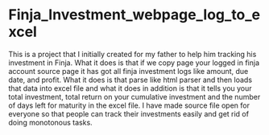 # Finja_Investment_webpage_log_to_excel
This is a project that I initially created for my father to help him tracking his investment in Finja. What it does is that if we copy page your logged in finja account source page it has got all finja investment logs like amount, due date, and profit. What it does is that parse like html parser and then loads that data into excel file and what it does in addition is that it tells you your total investment, total return on your cumulative investment and the number of days left for maturity in the excel file. I have made source file open for everyone so that people can track their investments easily and get rid of doing monotonous tasks.
